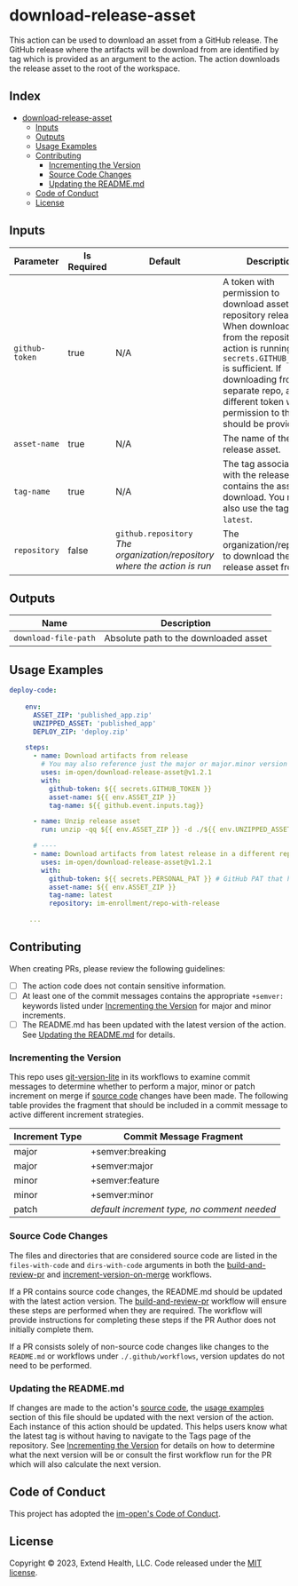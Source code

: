 # download-release-asset

This action can be used to download an asset from a GitHub release.  The GitHub release where the artifacts will be download from are identified by tag which is provided as an argument to the action.  The action downloads the release asset to the root of the workspace.

## Index <!-- omit in toc -->

- [download-release-asset](#download-release-asset)
  - [Inputs](#inputs)
  - [Outputs](#outputs)
  - [Usage Examples](#usage-examples)
  - [Contributing](#contributing)
    - [Incrementing the Version](#incrementing-the-version)
    - [Source Code Changes](#source-code-changes)
    - [Updating the README.md](#updating-the-readmemd)
  - [Code of Conduct](#code-of-conduct)
  - [License](#license)

## Inputs

| Parameter      | Is Required | Default                                                                             | Description                                                                                                                                                                                                                                                                       |
|----------------|-------------|-------------------------------------------------------------------------------------|-----------------------------------------------------------------------------------------------------------------------------------------------------------------------------------------------------------------------------------------------------------------------------------|
| `github-token` | true        | N/A                                                                                 | A token with permission to download assets from repository releases. When downloading from the repository the action is running in `secrets.GITHUB_TOKEN` is sufficient.  If downloading from a separate repo, a different token with permission to that repo should be provided. |
| `asset-name`   | true        | N/A                                                                                 | The name of the release asset.                                                                                                                                                                                                                                                    |
| `tag-name`     | true        | N/A                                                                                 | The tag associated with the release that contains the asset to download. You may also use the tag name `latest`.                                                                                                                                                                  |
| `repository`   | false       | `github.repository`<br/> <i>The organization/repository where the action is run</i> | The organization/repository to download the release asset from.                                                                                                                                                                                                                   |

## Outputs

| Name                 | Description                           |
|----------------------|---------------------------------------|
| `download-file-path` | Absolute path to the downloaded asset |

## Usage Examples

```yml
deploy-code:
    
    env:
      ASSET_ZIP: 'published_app.zip' 
      UNZIPPED_ASSET: 'published_app'
      DEPLOY_ZIP: 'deploy.zip'

    steps:
      - name: Download artifacts from release
        # You may also reference just the major or major.minor version
        uses: im-open/download-release-asset@v1.2.1
        with:
          github-token: ${{ secrets.GITHUB_TOKEN }}
          asset-name: ${{ env.ASSET_ZIP }}
          tag-name: ${{ github.event.inputs.tag}}

      - name: Unzip release asset
        run: unzip -qq ${{ env.ASSET_ZIP }} -d ./${{ env.UNZIPPED_ASSET }}

      # ----
      - name: Download artifacts from latest release in a different repo
        uses: im-open/download-release-asset@v1.2.1
        with:
          github-token: ${{ secrets.PERSONAL_PAT }} # GitHub PAT that has permissions to the org/repo
          asset-name: ${{ env.ASSET_ZIP }}
          tag-name: latest
          repository: im-enrollment/repo-with-release

     ...
```

## Contributing

When creating PRs, please review the following guidelines:

- [ ] The action code does not contain sensitive information.
- [ ] At least one of the commit messages contains the appropriate `+semver:` keywords listed under [Incrementing the Version] for major and minor increments.
- [ ] The README.md has been updated with the latest version of the action.  See [Updating the README.md] for details.

### Incrementing the Version

This repo uses [git-version-lite] in its workflows to examine commit messages to determine whether to perform a major, minor or patch increment on merge if [source code] changes have been made.  The following table provides the fragment that should be included in a commit message to active different increment strategies.

| Increment Type | Commit Message Fragment                     |
|----------------|---------------------------------------------|
| major          | +semver:breaking                            |
| major          | +semver:major                               |
| minor          | +semver:feature                             |
| minor          | +semver:minor                               |
| patch          | *default increment type, no comment needed* |

### Source Code Changes

The files and directories that are considered source code are listed in the `files-with-code` and `dirs-with-code` arguments in both the [build-and-review-pr] and [increment-version-on-merge] workflows.  

If a PR contains source code changes, the README.md should be updated with the latest action version.  The [build-and-review-pr] workflow will ensure these steps are performed when they are required.  The workflow will provide instructions for completing these steps if the PR Author does not initially complete them.

If a PR consists solely of non-source code changes like changes to the `README.md` or workflows under `./.github/workflows`, version updates do not need to be performed.

### Updating the README.md

If changes are made to the action's [source code], the [usage examples] section of this file should be updated with the next version of the action.  Each instance of this action should be updated.  This helps users know what the latest tag is without having to navigate to the Tags page of the repository.  See [Incrementing the Version] for details on how to determine what the next version will be or consult the first workflow run for the PR which will also calculate the next version.

## Code of Conduct

This project has adopted the [im-open's Code of Conduct](https://github.com/im-open/.github/blob/main/CODE_OF_CONDUCT.md).

## License

Copyright &copy; 2023, Extend Health, LLC. Code released under the [MIT license](LICENSE).

<!-- Links -->
[Incrementing the Version]: #incrementing-the-version
[Updating the README.md]: #updating-the-readmemd
[source code]: #source-code-changes
[usage examples]: #usage-examples
[build-and-review-pr]: ./.github/workflows/build-and-review-pr.yml
[increment-version-on-merge]: ./.github/workflows/increment-version-on-merge.yml
[git-version-lite]: https://github.com/im-open/git-version-lite
